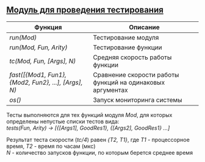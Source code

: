 ## [Модуль для проведения тестирования](../libs/tests.erl)
|Функция|Описание|  
|----------------------------------------------------|-----------------------------------------------------------|  
|*run(Mod)*| Тестирование модуля|  
|*run(Mod, Fun, Arity)*| Тестирование функции|  
|*tc(Mod, Fun, [Args], N)*| Средняя скорость работы функции|  
|*fast([{Mod1, Fun1}, {Mod2, Fun2}, ...], [Args], N)*| Сравнение скорости работы функций на одинаковых аргументах|  
|*os()*| Запуск мониторинга системы|  

Тесты выполняются для тех функций модуля *Mod*, для которых определены непустые списки тестов вида:  
*tests(Fun, Arity) -> [{[Args1], GoodRes1}, {[Args2], GoodRes1} ...]*

Результат теста скорости (*tc/4*) равен *{T2, T1}*, где *T1* - процессорное время, *T2* - время по часам (мкс)  
*N* - количество запусков функции, по которым берется среднее время  
